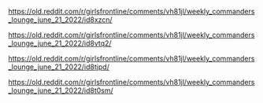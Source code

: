 https://old.reddit.com/r/girlsfrontline/comments/vh81jl/weekly_commanders_lounge_june_21_2022/id8xzcn/

https://old.reddit.com/r/girlsfrontline/comments/vh81jl/weekly_commanders_lounge_june_21_2022/id8vtq2/

https://old.reddit.com/r/girlsfrontline/comments/vh81jl/weekly_commanders_lounge_june_21_2022/id8tjpd/

https://old.reddit.com/r/girlsfrontline/comments/vh81jl/weekly_commanders_lounge_june_21_2022/id8t0sm/

